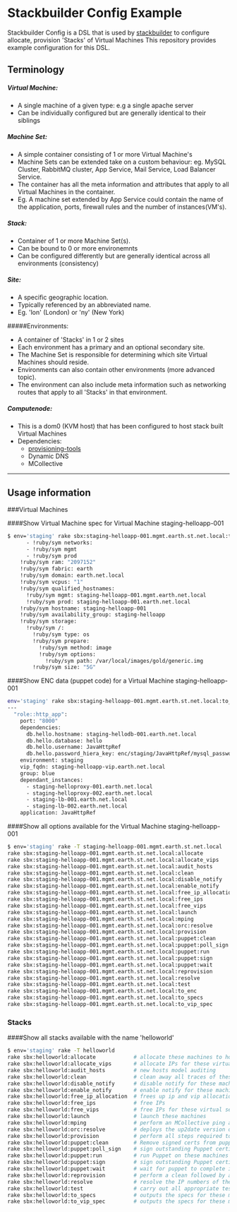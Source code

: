 Stackbuilder Config Example
=========
Stackbuilder Config is a DSL that is used by [stackbuilder] to configure allocate, provision 'Stacks' of Virtual Machines
This repository provides example configuration for this DSL.

[stackbuilder]:https://github.com/tim-group/stackbuilder
[provisioning-tools]:https://github.com/tim-group/provisioning-tools

Terminology
-----------

##### Virtual Machine:
* A single machine of a given type: e.g a single apache server
* Can be individually configured but are generally identical to their siblings

##### Machine Set:
* A simple container consisting of 1 or more Virtual Machine's
* Machine Sets can be extended take on a custom behaviour: eg. MySQL Cluster, RabbitMQ cluster, App Service, Mail Service, Load Balancer Service.
* The container has all the meta information and attributes that apply to all Virtual Machines in the container.
* Eg. A machine set extended by App Service could contain the name of the application, ports, firewall rules and the number of instances(VM's).

##### Stack:
* Container of 1 or more Machine Set(s).
* Can be bound to 0 or more environemnts
* Can be configured differently but are generally identical across all environments (consistency)

##### Site:
* A specific geographic location.
* Typically referenced by an abbreviated name.
* Eg.  'lon' (London) or 'ny' (New York)

#####Environments:
* A container of 'Stacks' in 1 or 2 sites
* Each environment has a primary and an optional secondary site.
* The Machine Set is responsible for determining which site Virtual Machines should reside.
* Environments can also contain other environments (more advanced topic).
* The environment can also include meta information such as networking routes that apply to all 'Stacks' in that environment.

##### Computenode:
* This is a dom0 (KVM host) that has been configured to host stack built Virtual Machines
* Dependencies:
  * [provisioning-tools]
  * Dynamic DNS
  * MCollective

---------------------------------

Usage information
-----------



###Virtual Machines


####Show Virtual Machine spec for Virtual Machine staging-helloapp-001
```sh
$ env='staging' rake sbx:staging-helloapp-001.mgmt.earth.st.net.local:to_specs
      - !ruby/sym networks:
      - !ruby/sym mgmt
      - !ruby/sym prod
    !ruby/sym ram: "2097152"
    !ruby/sym fabric: earth
    !ruby/sym domain: earth.net.local
    !ruby/sym vcpus: "1"
    !ruby/sym qualified_hostnames:
      !ruby/sym mgmt: staging-helloapp-001.mgmt.earth.net.local
      !ruby/sym prod: staging-helloapp-001.earth.net.local
    !ruby/sym hostname: staging-helloapp-001
    !ruby/sym availability_group: staging-helloapp
    !ruby/sym storage:
      !ruby/sym /:
        !ruby/sym type: os
        !ruby/sym prepare:
          !ruby/sym method: image
          !ruby/sym options:
            !ruby/sym path: /var/local/images/gold/generic.img
        !ruby/sym size: "5G"
```

####Show ENC data (puppet code) for a Virtual Machine staging-helloapp-001
```sh
env='staging' rake sbx:staging-helloapp-001.mgmt.earth.st.net.local:to_enc
---
  "role::http_app":
    port: "8000"
    dependencies:
      db.hello.hostname: staging-hellodb-001.earth.net.local
      db.hello.database: hello
      db.hello.username: JavaHttpRef
      db.hello.password_hiera_key: enc/staging/JavaHttpRef/mysql_password
    environment: staging
    vip_fqdn: staging-helloapp-vip.earth.net.local
    group: blue
    dependant_instances:
      - staging-helloproxy-001.earth.net.local
      - staging-helloproxy-002.earth.net.local
      - staging-lb-001.earth.net.local
      - staging-lb-002.earth.net.local
    application: JavaHttpRef
```

####Show all options available for the Virtual Machine staging-helloapp-001
```sh
$ env='staging' rake -T staging-helloapp-001.mgmt.earth.st.net.local
rake sbx:staging-helloapp-001.mgmt.earth.st.net.local:allocate            # allocate these machines to hosts (but don't actually launch them - this is a dry run)
rake sbx:staging-helloapp-001.mgmt.earth.st.net.local:allocate_vips       # allocate IPs for these virtual services
rake sbx:staging-helloapp-001.mgmt.earth.st.net.local:audit_hosts         # new hosts model auditing
rake sbx:staging-helloapp-001.mgmt.earth.st.net.local:clean               # clean away all traces of these machines
rake sbx:staging-helloapp-001.mgmt.earth.st.net.local:disable_notify      # disable notify for these machines
rake sbx:staging-helloapp-001.mgmt.earth.st.net.local:enable_notify       # enable notify for these machines
rake sbx:staging-helloapp-001.mgmt.earth.st.net.local:free_ip_allocation  # frees up ip and vip allocation of these machines
rake sbx:staging-helloapp-001.mgmt.earth.st.net.local:free_ips            # free IPs
rake sbx:staging-helloapp-001.mgmt.earth.st.net.local:free_vips           # free IPs for these virtual services
rake sbx:staging-helloapp-001.mgmt.earth.st.net.local:launch              # launch these machines
rake sbx:staging-helloapp-001.mgmt.earth.st.net.local:mping               # perform an MCollective ping against these machines
rake sbx:staging-helloapp-001.mgmt.earth.st.net.local:orc:resolve         # deploys the up2date version of the artifact according to the cmdb using orc
rake sbx:staging-helloapp-001.mgmt.earth.st.net.local:provision           # perform all steps required to create and configure the machine(s)
rake sbx:staging-helloapp-001.mgmt.earth.st.net.local:puppet:clean        # Remove signed certs from puppetmaster
rake sbx:staging-helloapp-001.mgmt.earth.st.net.local:puppet:poll_sign    # sign outstanding Puppet certificate signing requests for these machines
rake sbx:staging-helloapp-001.mgmt.earth.st.net.local:puppet:run          # run Puppet on these machines
rake sbx:staging-helloapp-001.mgmt.earth.st.net.local:puppet:sign         # sign outstanding Puppet certificate signing requests for these machines
rake sbx:staging-helloapp-001.mgmt.earth.st.net.local:puppet:wait         # wait for puppet to complete its run on these machines
rake sbx:staging-helloapp-001.mgmt.earth.st.net.local:reprovision         # perform a clean followed by a provision
rake sbx:staging-helloapp-001.mgmt.earth.st.net.local:resolve             # resolve the IP numbers of these machines
rake sbx:staging-helloapp-001.mgmt.earth.st.net.local:test                # carry out all appropriate tests on these machines
rake sbx:staging-helloapp-001.mgmt.earth.st.net.local:to_enc              # outputs the specs for these machines, in the format to feed to the provisioning tools
rake sbx:staging-helloapp-001.mgmt.earth.st.net.local:to_specs            # outputs the specs for these machines, in the format to feed to the provisioning tools
rake sbx:staging-helloapp-001.mgmt.earth.st.net.local:to_vip_spec         # outputs the specs for these machines, in the format to feed to the provisioning tools
```

### Stacks
####Show all stacks available with the name 'helloworld'
```sh
$ env='staging' rake -T helloworld
rake sbx:helloworld:allocate            # allocate these machines to hosts (but don't actually launch them - this is a dry run)
rake sbx:helloworld:allocate_vips       # allocate IPs for these virtual services
rake sbx:helloworld:audit_hosts         # new hosts model auditing
rake sbx:helloworld:clean               # clean away all traces of these machines
rake sbx:helloworld:disable_notify      # disable notify for these machines
rake sbx:helloworld:enable_notify       # enable notify for these machines
rake sbx:helloworld:free_ip_allocation  # frees up ip and vip allocation of these machines
rake sbx:helloworld:free_ips            # free IPs
rake sbx:helloworld:free_vips           # free IPs for these virtual services
rake sbx:helloworld:launch              # launch these machines
rake sbx:helloworld:mping               # perform an MCollective ping against these machines
rake sbx:helloworld:orc:resolve         # deploys the up2date version of the artifact according to the cmdb using orc
rake sbx:helloworld:provision           # perform all steps required to create and configure the machine(s)
rake sbx:helloworld:puppet:clean        # Remove signed certs from puppetmaster
rake sbx:helloworld:puppet:poll_sign    # sign outstanding Puppet certificate signing requests for these machines
rake sbx:helloworld:puppet:run          # run Puppet on these machines
rake sbx:helloworld:puppet:sign         # sign outstanding Puppet certificate signing requests for these machines
rake sbx:helloworld:puppet:wait         # wait for puppet to complete its run on these machines
rake sbx:helloworld:reprovision         # perform a clean followed by a provision
rake sbx:helloworld:resolve             # resolve the IP numbers of these machines
rake sbx:helloworld:test                # carry out all appropriate tests on these machines
rake sbx:helloworld:to_specs            # outputs the specs for these machines, in the format to feed to the provisioning tools
rake sbx:helloworld:to_vip_spec         # outputs the specs for these machines, in the format to feed to the provisioning tools
```





